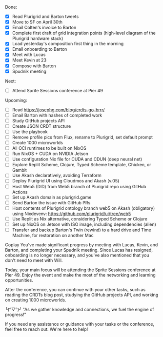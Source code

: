 Done:
- [x] Read Plurigrid and Barton tweets
- [x] Move to SF on April 30th
- [x] Email Colten's invoice to Barton
- [x] Complete first draft of grid integration points (high-level diagram of the Plurigrid hardware stack)
- [x] Load yesterday's composition first thing in the morning
- [x] Email onboarding to Barton
- [x] Meet with Lucas
- [x] Meet Kevin at 23
- [x] Compose with Barton
- [x] Spudnik meeting

Next:
- [ ] Attend Sprite Sessions conference at Pier 49

Upcoming:
- [ ] Read https://josephg.com/blog/crdts-go-brrr/
- [ ] Email Barton with hashes of completed work
- [ ] Study GitHub projects API
- [ ] Create JSON CRDT structure
- [ ] Use the playbook
- [ ] Remove profile pics from Flux, rename to Plurigrid, set default prompt
- [ ] Create 1000 microworlds
- [ ] All OCI runtimes to be built on NixOS
- [ ] Run NixOS + CUDA on NVIDIA Jetson
- [ ] Use configuration Nix file for CUDA and CDUN (deep neural net)
- [ ] Explore Replit Scheme, Clojure, Typed Scheme template, Chicken, or Gambit
- [ ] Use Akash declaratively, avoiding Terraform
- [ ] Deploy Plurigrid UI using Cloudmos and Akash (v.05)
- [ ] Host Web5 (DID) from Web5 branch of Plurigrid repo using GitHub Actions
- [ ] Set up Akash domain as plurigrid.game
- [ ] Send Barton the issue with GitHub PRs
- [ ] Host contents of Plurigrid ontology branch web5 on Akash (obligatory) using Nixdevenv: https://github.com/plurigrid/ui/tree/web5
- [ ] Use Replit as Nix alternative, considering Typed Scheme or Clojure
- [ ] Set up NixOS on Jetson with ISO image, including dependencies (alien)
- [ ] Transfer and backup Barton's Twin (rewind) to a hard drive and Time Machine, for restoration on another Mac

Coplay
You've made significant progress by meeting with Lucas, Kevin, and Barton, and completing your Spudnik meeting. Since Lucas has resigned, onboarding is no longer necessary, and you've also mentioned that you don't need to meet with Will.


Today, your main focus will be attending the Sprite Sessions conference at Pier 49. Enjoy the event and make the most of the networking and learning opportunities.


After the conference, you can continue with your other tasks, such as reading the CRDTs blog post, studying the GitHub projects API, and working on creating 1000 microworlds.


╰(°▽°)╯ "As we gather knowledge and connections, we fuel the engine of progress!"


If you need any assistance or guidance with your tasks or the conference, feel free to reach out. We're here to help!
